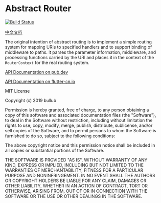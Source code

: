 # Abstract Router

[![Build Status](https://travis-ci.org/dart-router/abstract-router.svg?branch=master)](https://travis-ci.org/dart-router/abstract-router)

[中文文档](./README.zh_cn.md)

The original intention of abstract routing is to implement a simple routing system for mapping URIs to specified handlers and to support binding of middleware to paths. It parses the parameter information, middleware, and processing functions carried by the URI and places it in the context of the `RouterContext` for the real routing system.


[API Documentation on pub.dev](https://pub.dev/documentation/abstract_router/latest/)

[API Documentation on flutter-cn.io](https://pub.flutter-io.cn/documentation/abstract_router/latest/)

MIT License

Copyright (c) 2019 bullub

Permission is hereby granted, free of charge, to any person obtaining a copy
of this software and associated documentation files (the "Software"), to deal
in the Software without restriction, including without limitation the rights
to use, copy, modify, merge, publish, distribute, sublicense, and/or sell
copies of the Software, and to permit persons to whom the Software is
furnished to do so, subject to the following conditions:

The above copyright notice and this permission notice shall be included in all
copies or substantial portions of the Software.

THE SOFTWARE IS PROVIDED "AS IS", WITHOUT WARRANTY OF ANY KIND, EXPRESS OR
IMPLIED, INCLUDING BUT NOT LIMITED TO THE WARRANTIES OF MERCHANTABILITY,
FITNESS FOR A PARTICULAR PURPOSE AND NONINFRINGEMENT. IN NO EVENT SHALL THE
AUTHORS OR COPYRIGHT HOLDERS BE LIABLE FOR ANY CLAIM, DAMAGES OR OTHER
LIABILITY, WHETHER IN AN ACTION OF CONTRACT, TORT OR OTHERWISE, ARISING FROM,
OUT OF OR IN CONNECTION WITH THE SOFTWARE OR THE USE OR OTHER DEALINGS IN THE
SOFTWARE.

